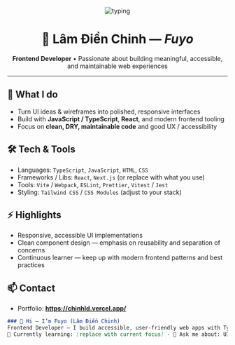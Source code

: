 <p align="center">
  <img src="https://readme-typing-svg.demolab.com?font=Fira+Code&size=26&pause=1000&color=2b6cb0&width=700&lines=Hi%2C+I%27m+L%C3%A2m+%C4%90i%E1%BB%81n+Chinh+%28Fuyo%29;Frontend+Developer;Building+meaningful+%26+user-friendly+websites" alt="typing" />
</p>

<h1 align="center">👋 Lâm Điền Chinh — <i>Fuyo</i></h1>
<p align="center">
  <strong>Frontend Developer</strong> • Passionate about building meaningful, accessible, and maintainable web experiences
</p>

---

## 🔭 What I do
- Turn UI ideas & wireframes into polished, responsive interfaces  
- Build with **JavaScript / TypeScript**, **React**, and modern frontend tooling  
- Focus on **clean, DRY, maintainable code** and good UX / accessibility

## 🛠 Tech & Tools
- Languages: `TypeScript`, `JavaScript`, `HTML`, `CSS`  
- Frameworks / Libs: `React`, `Next.js` (or replace with what you use)  
- Tools: `Vite` / `Webpack`, `ESLint`, `Prettier`, `Vitest` / `Jest`  
- Styling: `Tailwind CSS` / `CSS Modules` (adjust to your stack)

## ⚡ Highlights
- Responsive, accessible UI implementations  
- Clean component design — emphasis on reusability and separation of concerns  
- Continuous learner — keep up with modern frontend patterns and best practices

## 📫 Contact
- Portfolio: **https://chinhld.vercel.app/**

```md
### 👋 Hi — I’m Fuyo (Lâm Điền Chinh)
Frontend Developer — I build accessible, user-friendly web apps with TypeScript + React.  
🔭 Currently learning: [replace with current focus] · 💬 Ask me about: UI, React, Type-safety
